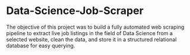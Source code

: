 # Data-Science-Job-Scraper
The objective of this project was to build a fully automated web scraping pipeline to extract live job listings in the field of Data Science from a selected website, clean the data, and store it in a structured relational database for easy querying.
